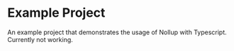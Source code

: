 # Example Project

An example project that demonstrates the usage of Nollup with Typescript. Currently not working.